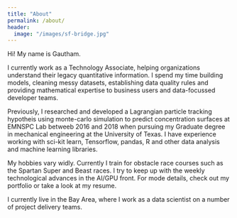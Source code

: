 ```yaml
---
title: "About"
permalink: /about/
header:
  image: "/images/sf-bridge.jpg"
---
```


Hi! My name is Gautham.

I currently work as a Technology Associate, helping organizations understand their legacy quantitative information. I spend my time building models, cleaning messy datasets, establishing data quality rules and providing mathematical expertise to business users and data-focussed developer teams.

Previously, I researched and developed a Lagrangian particle tracking hypotheis using monte-carlo simulation to predict concentration surfaces at EMNSPC Lab betweeb 2016 and 2018 when pursuing my Graduate degree in mechanical engineering at the University of Texas. I have experience working with sci-kit learn, Tensorflow, pandas, R and other data analysis and machine learning libraries.

My hobbies vary widly. Currently I train for obstacle race courses such as the Spartan Super and Beast races. I try to keep up with the weekly technological advances in the AI/GPU front. For mode details, check out my portfolio or take a look at my resume.

I currently live in the Bay Area, where I work as a data scientist on a number of project delivery teams.
